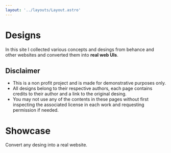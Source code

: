 ```yaml
---
layout: '../layouts/Layout.astro'
---
```


# Designs

In this site I collected various concepts and desings from behance and other websites and converted them into **real web UIs**.

## Disclaimer

- This is a non profit project and is made for demonstrative purposes only.
- All designs belong to their respective authors, each page contains credits to their author and a link to the original desing.
- You may not use any of the contents in these pages without first inspecting the associated license in each work and requesting permission if needed.

# Showcase

Convert any desing into a real website.
